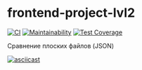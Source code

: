 # frontend-project-lvl2

[![CI](https://github.com/Svencap/frontend-project-lvl2/actions/workflows/main.yml/badge.svg)](https://github.com/Svencap/frontend-project-lvl2/actions/workflows/main.yml)
[![Maintainability](https://api.codeclimate.com/v1/badges/dd56d65226efcb4f9f35/maintainability)](https://codeclimate.com/github/Svencap/frontend-project-lvl2/maintainability)
[![Test Coverage](https://api.codeclimate.com/v1/badges/dd56d65226efcb4f9f35/test_coverage)](https://codeclimate.com/github/Svencap/frontend-project-lvl2/test_coverage)

Сравнение плоских файлов (JSON)

[![asciicast](https://asciinema.org/a/ig3V0IyltUp8DsxQIAbKS37TB.svg)](https://asciinema.org/a/ig3V0IyltUp8DsxQIAbKS37TB)


